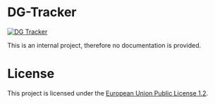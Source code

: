 # DG-Tracker

[![DG Tracker](https://github.com/bystefankuehnel/dg-tracker/actions/workflows/dg-tracker.yml/badge.svg)](https://github.com/bystefankuehnel/dg-tracker/actions/workflows/dg-tracker.yml)

This is an internal project, therefore no documentation is provided.

# License

This project is licensed under the [European Union Public License 1.2](https://choosealicense.com/licenses/eupl-1.2/).
